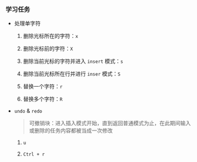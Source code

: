 ### 学习任务

- 处理单字符 

  1. 删除光标所在的字符：`x`

  2. 删除光标前的字符：`X`

  3. 删除当前光标的字符并进入 `insert` 模式：`s`

  4. 删除当前光标所在行并进行 `inser` 模式：`S`

  5. 替换一个字符：`r`

  6. 替换多个字符：`R`

- `undo` & `redo`

  > 可撤销块：进入插入模式开始，直到返回普通模式为止，在此期间输入或删除的任务内容都被当成一次修改

  1. `u`

  2. `Ctrl + r`
